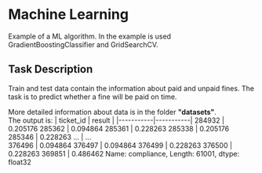 # Machine Learning

  Example of a ML algorithm. 
  In the example is used GradientBoostingClassifier and GridSearchCV.

## Task Description
  Train and test data contain the information about paid and unpaid fines. 
The task is to predict whether a fine will be paid on time.

  More detailed information about data is in the folder **"datasets"**.  
The output is:
| ticket_id |   result  |
|-----------|-----------|
284932  |  0.205176
285362  |  0.094864
285361  |  0.228263
285338  |  0.205176
285346  |  0.228263
  ...   |    ...   
376496  |  0.094864
376497  |  0.094864
376499  |  0.228263
376500  |  0.228263
369851  |  0.486462
Name: compliance, Length: 61001, dtype: float32
